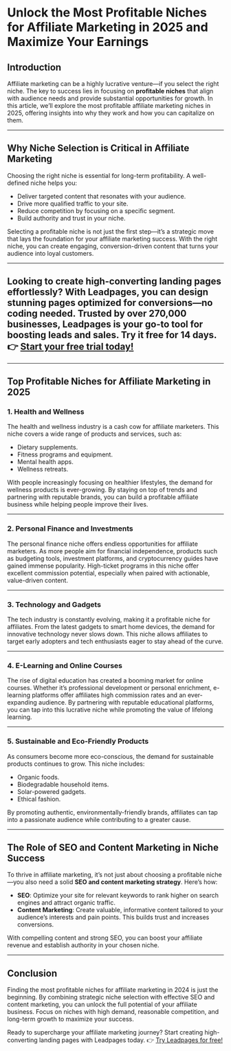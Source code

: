 # Unlock the Most Profitable Niches for Affiliate Marketing in 2025 and Maximize Your Earnings

## Introduction

Affiliate marketing can be a highly lucrative venture—if you select the right niche. The key to success lies in focusing on **profitable niches** that align with audience needs and provide substantial opportunities for growth. In this article, we’ll explore the most profitable affiliate marketing niches in 2025, offering insights into why they work and how you can capitalize on them.

---

## Why Niche Selection is Critical in Affiliate Marketing

Choosing the right niche is essential for long-term profitability. A well-defined niche helps you:
- Deliver targeted content that resonates with your audience.
- Drive more qualified traffic to your site.
- Reduce competition by focusing on a specific segment.
- Build authority and trust in your niche.

Selecting a profitable niche is not just the first step—it’s a strategic move that lays the foundation for your affiliate marketing success. With the right niche, you can create engaging, conversion-driven content that turns your audience into loyal customers.

---

## Looking to create high-converting landing pages effortlessly? With **Leadpages**, you can design stunning pages optimized for conversions—no coding needed. Trusted by over 270,000 businesses, Leadpages is your go-to tool for boosting leads and sales. Try it free for 14 days. 👉 [Start your free trial today!](https://bit.ly/LEadPages)

---

## Top Profitable Niches for Affiliate Marketing in 2025

### 1. Health and Wellness
The health and wellness industry is a cash cow for affiliate marketers. This niche covers a wide range of products and services, such as:
- Dietary supplements.
- Fitness programs and equipment.
- Mental health apps.
- Wellness retreats.

With people increasingly focusing on healthier lifestyles, the demand for wellness products is ever-growing. By staying on top of trends and partnering with reputable brands, you can build a profitable affiliate business while helping people improve their lives.

---

### 2. Personal Finance and Investments
The personal finance niche offers endless opportunities for affiliate marketers. As more people aim for financial independence, products such as budgeting tools, investment platforms, and cryptocurrency guides have gained immense popularity. High-ticket programs in this niche offer excellent commission potential, especially when paired with actionable, value-driven content.

---

### 3. Technology and Gadgets
The tech industry is constantly evolving, making it a profitable niche for affiliates. From the latest gadgets to smart home devices, the demand for innovative technology never slows down. This niche allows affiliates to target early adopters and tech enthusiasts eager to stay ahead of the curve.

---

### 4. E-Learning and Online Courses
The rise of digital education has created a booming market for online courses. Whether it’s professional development or personal enrichment, e-learning platforms offer affiliates high commission rates and an ever-expanding audience. By partnering with reputable educational platforms, you can tap into this lucrative niche while promoting the value of lifelong learning.

---

### 5. Sustainable and Eco-Friendly Products
As consumers become more eco-conscious, the demand for sustainable products continues to grow. This niche includes:
- Organic foods.
- Biodegradable household items.
- Solar-powered gadgets.
- Ethical fashion.

By promoting authentic, environmentally-friendly brands, affiliates can tap into a passionate audience while contributing to a greater cause.

---

## The Role of SEO and Content Marketing in Niche Success

To thrive in affiliate marketing, it’s not just about choosing a profitable niche—you also need a solid **SEO and content marketing strategy**. Here’s how:
- **SEO**: Optimize your site for relevant keywords to rank higher on search engines and attract organic traffic.
- **Content Marketing**: Create valuable, informative content tailored to your audience’s interests and pain points. This builds trust and increases conversions.

With compelling content and strong SEO, you can boost your affiliate revenue and establish authority in your chosen niche.

---

## Conclusion

Finding the most profitable niches for affiliate marketing in 2024 is just the beginning. By combining strategic niche selection with effective SEO and content marketing, you can unlock the full potential of your affiliate business. Focus on niches with high demand, reasonable competition, and long-term growth to maximize your success.

Ready to supercharge your affiliate marketing journey? Start creating high-converting landing pages with Leadpages today. 👉 [Try Leadpages for free!](https://bit.ly/LEadPages)
